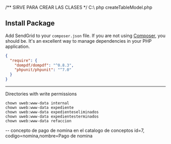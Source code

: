 

/** SIRVE PARA CREAR LAS CLASES */
C:\ php createTableModel.php <TABLA> <NOMBRECLASE>

## Install Package

Add SendGrid to your `composer.json` file. If you are not using [Composer](http://getcomposer.org), you should be. It's an excellent way to manage dependencies in your PHP application.

```json
{
  "require": {
    "dompdf/dompdf": "^0.8.3",
    "phpunit/phpunit": "^7.0"
  }
}
```

-------------

Directories with write permissions

```
chown uweb:www-data internal
chown uweb:www-data expediente
chown uweb:www-data expedienteseliminados
chown uweb:www-data expedientesterminados
chown uweb:www-data refaccion
```

-- 
concepto de pago de nomina en el catalogo de conceptos
id=7, codigo=nomina,nombre=Pago de nomina